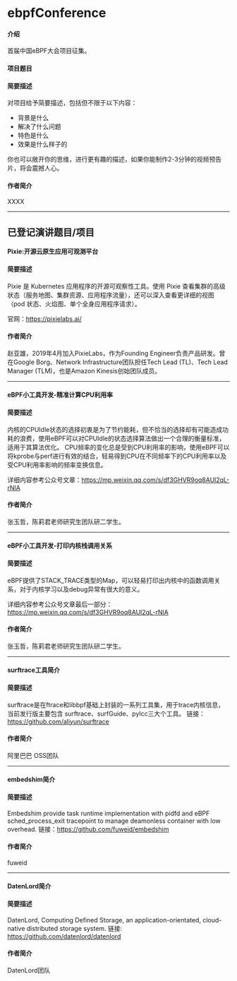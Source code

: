 # ebpfConference

#### 介绍
首届中国eBPF大会项目征集。

#### 项目题目


#### 简要描述
对项目给予简要描述，包括但不限于以下内容：

- 背景是什么
- 解决了什么问题
- 特色是什么
- 效果是什么样子的

你也可以敞开你的思维，进行更有趣的描述，如果你能制作2-3分钟的视频预告片，将会震撼人心。



#### 作者简介
XXXX




*************************************************
## 已登记演讲题目/项目

#### Pixie:开源云原生应用可观测平台
#### 简要描述
 Pixie 是 Kubernetes 应用程序的开源可观察性工具。使用 Pixie 查看集群的高级状态（服务地图、集群资源、应用程序流量），还可以深入查看更详细的视图（pod 状态、火焰图、单个全身应用程序请求）。

官网：https://pixielabs.ai/


#### 作者简介
 赵亚雄，2019年4月加入PixieLabs，作为Founding Engineer负责产品研发。曾在Google Borg、Network Infrastructure团队担任Tech Lead (TL)、Tech Lead Manager (TLM)，也是Amazon Kinesis创始团队成员。


*************************************************
####  eBPF小工具开发-精准计算CPU利用率
#### 简要描述
 内核的CPUIdle状态的选择初衷是为了节约能耗，但不恰当的选择却有可能造成功耗的浪费，使用eBPF可以对CPUIdle的状态选择算法做出一个合理的衡量标准，适用于其算法优化。
CPU频率的变化总是受到CPU利用率的影响，使用eBPF可以将kprobe与perf进行有效的结合，轻易得到CPU在不同频率下的CPU利用率以及受CPU利用率影响的频率变换信息。


详细内容参考公众号文章：https://mp.weixin.qq.com/s/df3GHVR9oq8AUl2qL-rNlA

#### 作者简介
张玉哲，陈莉君老师研究生团队研二学生。

*************************************************
####  eBPF小工具开发-打印内核栈调用关系
#### 简要描述
eBPF提供了STACK_TRACE类型的Map，可以轻易打印出内核中的函数调用关系，对于内核学习以及debug异常有很大的意义。

详细内容参考公众号文章最后一部分：https://mp.weixin.qq.com/s/df3GHVR9oq8AUl2qL-rNlA

#### 作者简介
张玉哲，陈莉君老师研究生团队研二学生。


*************************************************
#### surftrace工具简介  
#### 简要描述
 surftrace是在ftrace和libbpf基础上封装的一系列工具集，用于trace内核信息，当前发行版主要包含 surftrace、surfGuide、pylcc三大个工具。
链接： https://github.com/aliyun/surftrace
#### 作者简介
阿里巴巴 OSS团队 

*************************************************
#### embedshim简介  
#### 简要描述
 Embedshim provide task runtime implementation with pidfd and eBPF sched_process_exit tracepoint to manage deamonless container with low overhead.
链接：https://github.com/fuweid/embedshim
#### 作者简介
fuweid


*************************************************
#### DatenLord简介  
#### 简要描述
 DatenLord, Computing Defined Storage, an application-orientated, cloud-native distributed storage system.
链接: https://github.com/datenlord/datenlord

#### 作者简介
DatenLord团队

 